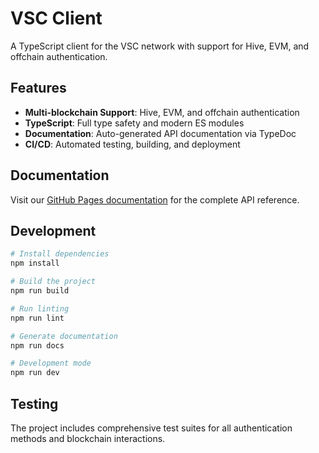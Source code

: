 # VSC Client

A TypeScript client for the VSC network with support for Hive, EVM, and offchain authentication.

## Features

- **Multi-blockchain Support**: Hive, EVM, and offchain authentication
- **TypeScript**: Full type safety and modern ES modules
- **Documentation**: Auto-generated API documentation via TypeDoc
- **CI/CD**: Automated testing, building, and deployment

## Documentation

Visit our [GitHub Pages documentation](https://tadasu85.github.io/client/) for the complete API reference.

## Development

```bash
# Install dependencies
npm install

# Build the project
npm run build

# Run linting
npm run lint

# Generate documentation
npm run docs

# Development mode
npm run dev
```

## Testing

The project includes comprehensive test suites for all authentication methods and blockchain interactions.